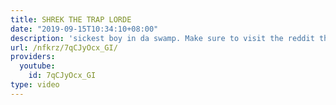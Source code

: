 ```yaml
---
title: SHREK THE TRAP LORDE
date: "2019-09-15T10:34:10+08:00"
description: 'sickest boy in da swamp. Make sure to visit the reddit thread: http://www.reddit.com/r/montageparodies/comments/25fy35/shrek_the_trap_lorde/'
url: /nfkrz/7qCJyOcx_GI/
providers:
  youtube:
    id: 7qCJyOcx_GI
type: video
---
```

